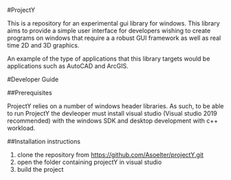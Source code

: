 #ProjectY

This is a repository for an experimental gui library for windows. 
This library aims to provide a simple user interface for 
developers wishing to create programs on windows that require a 
a robust GUI framework as well as real time 2D and 3D graphics. 

An example of the type of applications that this library targets
would be applications such as AutoCAD and ArcGIS.

#Developer Guide

##Prerequisites

ProjectY relies on a number of windows header libraries. 
As such, to be able to run ProjectY the devleoper must install 
visual studio (Visual studio 2019 recommended) with the windows
SDK and desktop development with c++ workload. 

##Installation instructions

1. clone the repository from https://github.com/Asoelter/projectY.git
2. open the folder containing projectY in visual studio 
3. build the project
